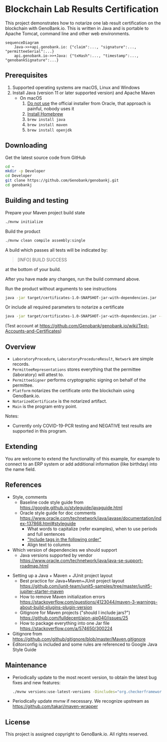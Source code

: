 # Blockchain Lab Results Certification

This project demonstrates how to notarize one lab result certification on the blockchain with GenoBank.io. This is written in Java and is portable to Apache Tomcat, command line and other web environments.

```mermaid
sequenceDiagram
    Java->>+api.genobank.io: {"claim":..., "signature":..., "permitteeSerial":...}
    api.genobank.io->>+Java: {"txHash":..., "timestamp":..., "genobankSignature":...}
```



## Prerequisites

1. Supported operating systems are macOS, Linux and Windows
2. Install Java (version 11 or later supported version) and Apache Maven
   - On macOS
     1. [Do not use](https://stackoverflow.com/a/28635465/300224) the official installer from Oracle, that approach is painful, nobody uses it
     2. [Install Homebrew](https://brew.sh)
     3. `brew install java`
     4. `brew install maven`
     5. `brew install openjdk`

## Downloading

Get the latest source code from GitHub

```sh
cd ~
mkdir -p Developer
cd Developer
git clone https://github.com/Genobank/genobankj.git
cd genobankj
```

## Building and testing

Prepare your Maven project build state

```sh
./mvnw initialize
```

Build the product

```sh
./mvnw clean compile assembly:single
```

A build which passes all tests will be indicated by:

> [INFO] BUILD SUCCESS

at the bottom of your build.

After you have made any changes, run the build command above.

Run the product without arguments to see instructions

```sh
java -jar target/certificates-1.0-SNAPSHOT-jar-with-dependencies.jar
```

Or include all required parameters to notarize a certificate

```sh
java -jar target/certificates-1.0-SNAPSHOT-jar-with-dependencies.jar --test 'candy maple cake sugar pudding cream honey rich smooth crumble sweet treat' 1 'NAME' 'PASS123' '1' 'N' '' 1611517330
```

(Test account at https://github.com/Genobank/genobank.io/wiki/Test-Accounts-and-Certificates)

## Overview

* `LaboratoryProcedure`, `LaboratoryProcedureResult`, `Network` are simple records.
* `PermitteeRepresentations` stores everything that the permittee (laboratory) will attest to.
* `PermitteeSigner` performs cryptographic signing on behalf of the permittee.
* `Platform` notarizes the certificate onto the blockchain using GenoBank.io.
* `NotarizedCertificate` is the notarized artifact.
* `Main` is the program entry point.

Notes:

* Currently only COVID-19-PCR testing and NEGATIVE test results are supported in this program.

## Extending

You are welcome to extend the functionality of this example, for example to connect to an ERP system or add additional information (like birthday) into the name field.

## References

* Style, comments
  * Baseline code style guide from https://google.github.io/styleguide/javaguide.html
  * Oracle style guide for doc comments https://www.oracle.com/technetwork/java/javase/documentation/index-137868.html#styleguide
    * What words to capitalize (refer examples), when to use periods and full sentences
    * ["Include tags in the following order"](https://www.oracle.com/technetwork/java/javase/documentation/index-137868.html#orderoftags)
    * Align text to columns
* Which version of dependencies we should support
  * Java versions supported by vendor https://www.oracle.com/technetwork/java/java-se-support-roadmap.html

- Setting up a Java + Maven + JUnit project layout
  - Best practice for Java+Maven+JUnit project layout https://github.com/junit-team/junit5-samples/tree/master/junit5-jupiter-starter-maven
  - How to remove Maven initialization errors https://stackoverflow.com/questions/4123044/maven-3-warnings-about-build-plugins-plugin-version
  - Gitignore for Maven projects ("should I include jars?") https://github.com/fulldecent/aion-aip040/issues/25
  - How to package everything into one Jar file https://stackoverflow.com/a/574650/300224
- Gitignore from https://github.com/github/gitignore/blob/master/Maven.gitignore
- Editorconfig is included and some rules are referenced to Google Java Style Guide

## Maintenance

- Periodically update to the most recent version, to obtain the latest bug fixes and new features:

  ```sh
  ./mvnw versions:use-latest-versions -Dincludes="org.checkerframework:*"
  ```

  

* Periodically update mvnw if necessary. We recognize upstream as https://github.com/takari/maven-wrapper

## License

This project is assigned copyright to GenoBank.io. All rights reserved.